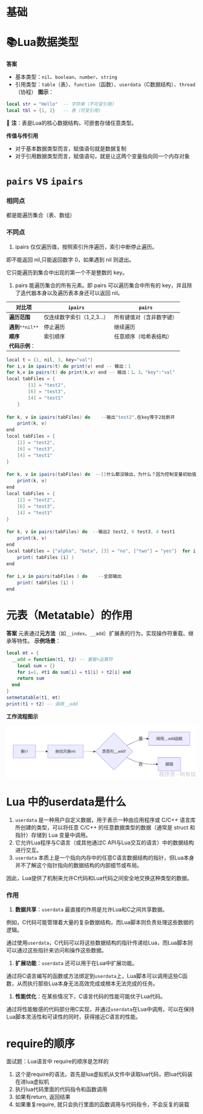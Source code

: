 # 基础

# 📚Lua数据类型

**答案**

- 基本类型：`nil`、`boolean`、`number`、`string`
- 引用类型：`table`（表）、`function`（函数）、`userdata`（C数据结构）、`thread`（协程）
    **图示**：

```lua
local str = "Hello"  -- 字符串（不可变引用）
local tbl = {1, 2}   -- 表（可变引用）
```

📌 **注**：表是Lua的核心数据结构，可嵌套存储任意类型。

**传值与传引用**

- 对于基本数据类型而言，赋值语句就是数据复制
- 对于引用数据类型而言，赋值语句，就是让这两个变量指向同一个内存对象

# `pairs` vs `ipairs`

### 相同点

都是能遍历集合（表、数组）

### 不同点

1. ipairs 仅仅遍历值，按照索引升序遍历，索引中断停止遍历。

即不能返回 nil,只能返回数字 0，如果遇到 nil 则退出。

它只能遍历到集合中出现的第一个不是整数的 key。 

1. pairs 能遍历集合的所有元素。即 pairs 可以遍历集合中所有的 key，并且除了迭代器本身以及遍历表本身还可以返回 nil。

| **对比项**        | `ipairs`                   | `pairs`                  |
| ----------------- | -------------------------- | ------------------------ |
| **遍历范围**      | 仅连续数字索引（1,2,3...） | 所有键值对（含非数字键） |
| **遇到**`**nil**` | 停止遍历                   | 继续遍历                 |
| **顺序**          | 索引顺序                   | 任意顺序（哈希表结构）   |
| **代码示例**：    |                            |                          |

```csharp
local t = {1, nil, 3, key="val"}
for i,v in ipairs(t) do print(v) end -- 输出：1
for k,v in pairs(t) do print(k,v) end -- 输出：1、3、"key":"val"
local tabFiles = {
        [1] = "test2",
        [6] = "test3",
        [4] = "test1"
    }

for k, v in ipairs(tabFiles) do    --输出"test2",在key等于2处断开
    print(k, v)
end
local tabFiles = {
    [2] = "test2",
    [6] = "test3",
    [4] = "test1"
}

for k, v in ipairs(tabFiles) do  --[[什么都没输出，为什么？因为控制变量初始值是按升序来遍历的，当key为1时，value为nil，此时便停止了遍历， 所有什么结果都没输出]]--
    print(k, v)
end
local tabFiles = {
    [2] = "test2",
    [6] = "test3",
    [4] = "test1"
}

for k, v in pairs(tabFiles) do  --输出2 test2, 6 test3, 4 test1
    print(k, v)
end
local tabFiles = {"alpha", "beta", [3] = "no", ["two"] = "yes"}  for i,v in ipairs(tabFiles ) do    --输出前三个   备注：因为第四个key不是整数
    print( tabFiles [i] )   
end   
  
for i,v in pairs(tabFiles ) do    --全部输出   
    print( tabFiles [i] )   
end 
```

# 元表（Metatable）的作用

**答案**
元表通过**元方法**（如`__index`、`__add`）扩展表的行为，实现操作符重载、继承等特性。
**示例场景**：

```lua
local mt = {
  __add = function(t1, t2) -- 重载+运算符
    local sum = {}
    for i=1, #t1 do sum[i] = t1[i] + t2[i] end
    return sum
  end
}
setmetatable(t1, mt)
print(t1 + t2) -- 调用__add
```

**工作流程图示**

![img](assets/1753780529852-c0ebc77d-b106-4f61-9b6a-c3dee394e155.png)

# Lua 中的userdata是什么

1. `userdata` 是一种用户自定义数据，用于表示一种由应用程序或 C/C++ 语言库所创建的类型，可以将任意 C/C++ 的任意数据类型的数据（通常是 struct 和 指针）存储到 Lua 变量中调用。
2. 它允许Lua程序与C语言（或其他通过C API与Lua交互的语言）中的数据结构进行交互。
3. `userdata` 本质上是一个指向内存中的任意C语言数据结构的指针，但Lua本身并不了解这个指针指向的数据结构的内部细节或布局。

因此，Lua提供了机制来允许C代码和Lua代码之间安全地交换这种类型的数据。  

### 作用

1. **数据共享**：`userdata` 最直接的作用是允许Lua和C之间共享数据。

例如，C代码可能管理着大量的复杂数据结构，而Lua脚本则负责处理这些数据的逻辑。

通过使用`userdata`，C代码可以将这些数据结构的指针传递给Lua，而Lua脚本则可以通过这些指针来访问和操作这些数据。

1. **扩展功能**：`userdata` 还可以用于在Lua中扩展功能。

通过将C语言编写的函数或方法绑定到`userdata`上，Lua脚本可以调用这些C函数，从而执行那些Lua本身无法高效完成或根本无法完成的任务。

1. **性能优化**：在某些情况下，C语言代码的性能可能优于Lua代码。

通过将性能敏感的代码部分用C实现，并通过`userdata`在Lua中调用，可以在保持Lua脚本灵活性和可读性的同时，获得接近C语言的性能。

# require的顺序

面试题：Lua语言中 require的顺序是怎样的

1. 这个是require的语法，首先是lua虚拟机从文件中读取lua代码，把lua代码装在进lua虚拟机
2. 执行lua代码里面的代码指令和函数调用
3. 如果有return, 返回结果
4. 如果重复require, 就只会执行里面的函数调用与代码指令，不会反复的装载
